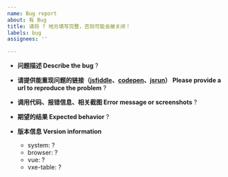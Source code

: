 ```yaml
---
name: Bug report
about: 有 Bug
title: 请将 ? 地方填写完整，否则可能会被关闭！
labels: bug
assignees: ''

---
```


* **问题描述 Describe the bug**
 ?

* **请提供能重现问题的链接（[jsfiddle](https://jsfiddle.net/w8q6unes/)、[codepen](https://codepen.io/anon/pen/gJEmRW)、[jsrun](https://jsrun.net/vIyKp/edit)） Please provide a url to reproduce the problem**
 ?

* **调用代码、报错信息、相关截图 Error message or screenshots**
 ?

* **期望的结果 Expected behavior**
 ?

* **版本信息 Version information**
  * system: ?
  * browser: ?
  * vue: ?
  * vxe-table: ?
